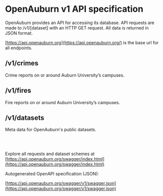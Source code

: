 # OpenAuburn v1 API specification

OpenAuburn provides an API for accessing its database. API requests are made to /v1/[dataset] with an HTTP GET request. All data is returned in JSON format.

[https://api.openauburn.org](https://api.openauburn.org/) is the base url for all endpoints.

## /v1/crimes

Crime reports on or around Auburn University’s campuses.

## /v1/fires

Fire reports on or around Auburn University’s campuses.

## /v1/datasets

Meta data for OpenAuburn's public datasets.

<br><br>

Explore all requests and dataset schemes at [https://api.openauburn.org/swagger/index.html](https://api.openauburn.org/swagger/index.html)

Autogenerated OpenAPI specification (JSON):

[https://api.openauburn.org/swagger/v1/swagger.json](https://api.openauburn.org/swagger/v1/swagger.json)

